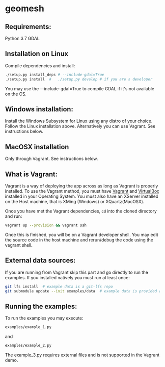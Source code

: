 # geomesh

## Requirements:
Python 3.7
GDAL

## Installation on Linux
Compile dependencies and install:
```bash
./setup.py install_deps # --include-gdal=True 
./setup.py install  #   ./setup.py develop # if you are a developer
```
You may use the --include-gdal=True to compile GDAL if it's not available on the OS.

## Windows installation:
Install the Windows Subsystem for Linux using any distro of your choice. Follow the Linux installation above.
Alternatively you can use Vagrant. See instructions below.

## MacOSX installation
Only through Vagrant. See instructions below.

## What is Vagrant:
Vagrant is a way of deploying the app across as long as Vagrant is properly installed.
To use the Vagrant method, you must have [Vagrant](https://www.vagrantup.com/downloads.html) and [VirtualBox](https://www.virtualbox.org/wiki/Downloads) installed in your Operating System. You must also have an XServer installed on the Host machine, that is XMing (Windows) or XQuartz(MacOSX).

Once you have met the Vagrant dependencies, `cd` into the cloned directory and run:

```bash
vagrant up --provision && vagrant ssh
```
Once this is finished, you will be on a Vagrant developer shell. You may edit the source code in the host machine and rerun/debug the code using the vagrant shell.


## External data sources:
If you are running from Vagrant skip this part and go directly to run the examples.
If you installed natively you must run at least once:
```bash
git lfs install  # example data is a git-lfs repo
git submodule update --init examples/data  # example data is provided as submodule
```

## Running the examples:
To run the examples you may execute:
```bash
examples/example_1.py
```
and
```bash
examples/example_2.py
```
The example_3.py requires external files and is not supported in the Vagrant demo.

